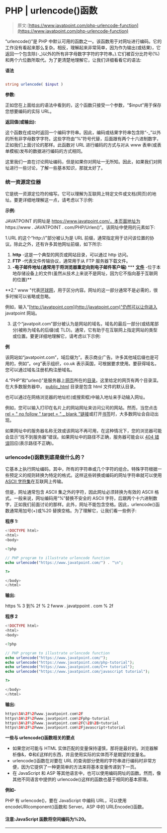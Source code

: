 # PHP | urlencode()函数

> 原文:[https://www.javatpoint.com/php-urlencode-function](https://www.javatpoint.com/php-urlencode-function)

“urlencode()”是 PHP 中默认可用的函数之一。该函数用于对网址进行编码。它的工作没有看起来那么复杂。相反，理解起来非常简单，因为作为输出(或结果)，它返回一个包含除(-_)以外的所有非字母数字字符的字符串。).它们被百分比符号(%)和两个六位数所取代。为了更清楚地理解它，让我们详细看看它的语法:

**语法**

```php

string urlencode( $input )

```

**参数:**

正如您在上面给出的语法中看到的，这个函数只接受一个参数，“$input”用于保存您想要编码的实际 URL。

**返回值(或输出):**

这个函数在成功时返回一个编码字符串。因此，编码或结果字符串包含除“-_”以外的所有非字母数字字符。这些字符由“%”符号代替，后面跟有两个十六进制数字，正如我们上面讨论的那样。此函数对 URL 进行编码的方式与对从 www 表单(或表单模板)发布的数据进行编码的方式相同。

这里我们一直在讨论网址编码，但是如果你对网址一无所知。因此，如果我们对网址进行一些讨论，了解一些基本知识，那就太好了。

### 统一资源定位器

它是统一资源定位符的缩写。它可以理解为互联网上特定文件或文档(网页)的地址。要更详细地理解这一点，请考虑以下示例:

**示例:**

JAVATPOINT 的网址是 https://www.javatpoint.com/，本页面地址为 https://www . JAVATPOINT . com/PHP/Urlen()”。该网址中使用的元素如下:

1.URL 的这个“http://”部分被认为是 URL 前缀，通常指定用于访问该位置的协议。除此之外，还有许多其他网址前缀，如下所示:

1.  **http** -这是一个典型的网页或网站目录，可以通过 http 访问。
2.  **FTP** -代表文件传输协议，通常用于从 FTP 服务器下载文件。
3.  [](https://techterms.com/definition/email)**-电子邮件地址(通常用于将浏览器重定向到电子邮件客户端)**
***   [**文件**](https://techterms.com/definition/file) -位于本地存储设备上的文件(虽然从技术上来说不是网址，因为它不指向基于互联网的位置)**

 **2." www "代表[环球网](https://www.computerhope.com/jargon/w/www.htm)，用于区分内容。网址的这一部分通常不是必需的，很多时候可以省略或忽略。

例如，输入“[http://javatpoint.com](http://javatpoint.com)”仍然可以让你进入 javatpoint 网站。

3.  这个“javatpoit.com”部分被认为是网站的域名，域名的最后一部分(或结尾部分)被称为域名的后缀(或 TLD)。通常，它有助于在互联网上指定网站的类型或位置。要更详细地理解它，请考虑以下示例:

**例**

该网站如“javatpoint.com”，域后缀为”。表示商业广告。许多其他域后缀也是可用的，例如”。org”表示组织，co.uk 表示英国，可根据要求使用。要获得域名，您可以通过域名注册机构注册域名。

4.“PHP”和“urlen()”是服务器上[网页](https://www.computerhope.com/jargon/w/webpage.htm)所在的[目录](https://www.computerhope.com/jargon/d/director.htm)。这里给定的网页有两个目录深。在大多数服务器中， [public_html](https://www.computerhope.com/jargon/p/publicht.htm) 目录是包含 html 文件的默认目录。

也可以通过在网络浏览器的地址栏(或搜索框)中输入地址来手动输入网址。

例如，您可以输入打印在名片上的网站网址来访问公司的网站。然而，当您点击[rel = " no follow " target = " _ blank "链接](https://techterms.com/definition/link)或打开[书签](https://techterms.com/definition/bookmark)时，大多数网址会自动出现。

如果网址中的服务器名称无效或该网站不再可用，在这种情况下，您的浏览器可能会显示“找不到服务器”错误。如果网址中的路径不正确，服务器可能会以 [404 错误](https://techterms.com/definition/404error)回应(表示路径不正确)。

### urlencode()函数到底是做什么的？

它基本上执行网址编码，其中，所有的字符串或几个字符的组合。特殊字符根据一些预定义的规则转换为特定的格式。这样这些转换或编码的网址字符串就可以使用 [ASCII 字符集](https://www.w3schools.com/charsets/ref_html_ascii.asp)在互联网上传输。

但是，网址通常包含 ASCII 集之外的字符，因此网址必须转换为有效的 ASCII 格式。一般来说，网址编码用“%”替换不安全的 ASCII 字符，后跟两个十六进制数字，正如我们前面讨论的那样。此外，网址不能包含空格。因此，urlencode()函数通常用加号(+)或%20 替换空格。为了理解它，让我们看一些例子:

**程序 1:**

```php
<!DOCTYPE html>
<html>
<body>

<?php

// PHP program to illustrate urlencode function
echo urlencode("https://www.javatpoint.com/") . "\n";

?>

</body>
</html>

```

**输出:**

https % 3 到% 2f % 2 fwww . javatppoint . com % 2f

**程序 2**

```php
<!DOCTYPE html>
<html>
<body>

<?php

// PHP program to illustrate urlencode function
echo urlencode("https://www.javatpoint.com/");
echo urlencode("https://www.javatpoint.com/php-tutorial");
echo urlencode("https://www.javatpoint.com/C++ tutorial");
echo urlencode("https://www.javatpoint.com/javascript tutorial");

?>

</body>
</html>

```

**输出:**

```php
https%3A%2F%2Fwww.javatpoint.com%2F
https%3A%2F%2Fwww.javatpoint.com%2Fphp-tutorial
https%3A%2F%2Fwww.javatpoint.com%2FC%2B%2B+tutorial
https%3A%2F%2Fwww.javatpoint.com%2Fjavascript+tutorial

```

**一些与 urlencode()函数相关的要点**

*   如果您对可能与 HTML 实体匹配的变量保持谨慎，那将是最好的。浏览器解析像&，©和£这样的东西，并且使用实际的实体而不是期望的变量名。
*   urlencode()函数在对要在 URL 的查询部分使用的字符串进行编码时非常方便，因为它提供了一种更简单的方法来将基本变量传递到下一页。
*   在 JavaScript 和 ASP 等其他语言中，也可以使用编码网址的函数。然而，像其他不同语言中提供的 urlencode()这样的函数也基于相同的基本原理。

**例如-**

PHP 有 urlencode()，要在 JavaScript 中编码 URL，可以使用 encodeURIcomponent()函数和 Server。ASP 中的 URLEncode()函数。

#### 注意:JavaScript 函数将空间编码为%20。

* * ***